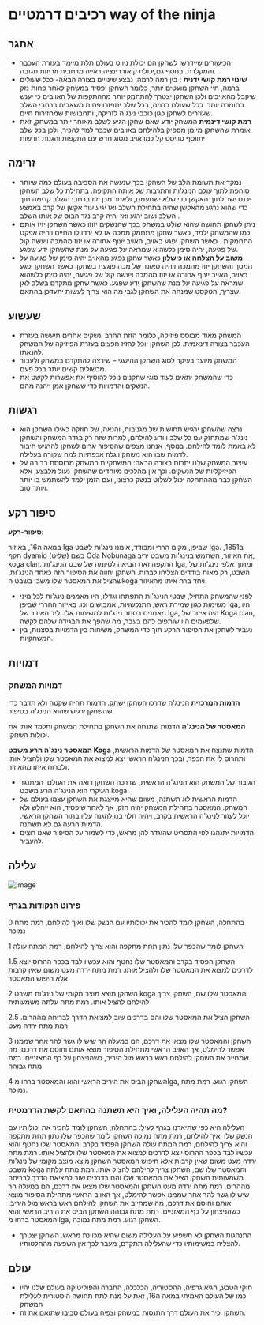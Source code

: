 # רכיבים דרמטיים way of the ninja

## אתגר

- הכישורים שיידרשו לשחקן הם יכולת ניווט בעולם תלת מיימד בעזרת העכבר והמקלדת. בנוסף גם,יכולת קואורדינציה,ראייה מרחבית וזריזות תגובה.
- **שינוי רמת קושי ידנית** :
בין רמה לרמה, נבצע שינויים בצורה הבאה-
ככל שעולים ברמה, חיי השחקן מועטים יותר, כלומר השחקן יפסיד במשחק לאחר פחות נזק שיקבל מהאויבים ולכן השחקן יצטרך להתחמק יותר מההתקפות של האויבים כי יענש בחומרה יותר.
ככל שעולם ברמה, בכל שלב יתפזרו פחות משאבים ברחבי השלב שעוזרים לשחקן כגון כוכבי נינג'ה לזריקה, ותחבושות שמחזירות חיים.
- **רמת קושי דינמית** המשחק יודע שאם שחקן הגיע לשלב מאוחר יותר במשחק, זאת אומרת שהשחקן מיומן מספיק בלהילחם באויבים שכבר למד להכיר, ולכן בכל שלב יתווסף טוויסט קל כמו אויב מסוג חדש עם התקפות והגנות חדשות

## זרימה

- נמקד את תשומת הלב של השחקן בכך שנעשה את הסביבה בעולם כמה שיותר סוחפת לתוך עולם הנינג'ות והתרבות של אותה התקופה. בתחילת כל שלב השחקן יכנס ישר לתוך האקשן כדי שלא ישתעמם,
ולאחר מכן יזוז ברחבי השלב קדימה תוך כדי שהוא נרגע מהאקשן שהיה בתחילת השלב ואז יגיע עוד אקשן של קרב באמצע השלב ושוב ירגע ואז יהיה קרב נגד הבוס של אותו השלב .
- ניתן לשחקן תחושה שהוא שולט במשחק בכך שהנשקים יזוזו כאשר השחקן יזיז אותם כמו שהמשחק ילמד, כאשר שחקן מתחמק ממכה אז לא ירדו לו החיים ויהיה אפקט התחמקות  . כאשר השחקן יפגע באויב, האויב יעוף אחורה או יזוז מהמכה ויעשה קול של פגיעה, יהיה סימן כלשהוא שמראה על פגיעה על מנת שהשחקן ידע שפגע.
- **משוב על הצלחה או כישלון** כאשר שחקן נפגע מהאויב יהיה סימן של פגיעה על המסך והשחקן יזוז מהמכה ויהיה סאונד של מכה פוגעת בשחקן. כאשר השחקן יפגע באויב, האויב יעוף אחורה או יזוז מהמכה ויעשה קול של פגיעה, יהיה סימן כלשהוא שמראה על פגיעה על מנת שהשחקן ידע שפגע. 
כאשר שחקן מתקדם בשלב לאן שצריך, הטקסט שמנחה את השחקן לגבי מה הוא צריך לעשות יתעדכן בהתאם.

## שעשוע

- המשחק מאוד מבוסס פיזיקה, כלומר הזזת החרב ונשקים אחרים תיעשה בעזרת העכבר בצורה דינאמית. לכן השחקן יוכל להזיז חפצים בעזרת הפיזיקה של המשחק להנאתו.
- המשחק מיועד בעיקר לסוג השחקן ההישגי – שירצה להתקדם במשחק ולעבור מכשולים קשים יותר בכל פעם.
- כדי שהמשחק יתאים לעוד סוגי שחקנים נוכל להוסיף את אפשרות לקשט את הנשקים והדמויות כדי ששחקן אמן ייהנה מהם.

## רגשות

- נרצה שהשחקן ירגיש תחושות של מגניבות, והנאה, של חוזקה כאילו השחקן הוא נינג'ה שמתחזק עם כל שלב ויודע להילחם, למרות שזה רק בגדר המשחק והשחקן לא באמת לומד להילחם.
בנוסף, אנחנו מצפים שהסיפור יגרום לשחקן להרגיש חיבור לדמות שבו הוא משחק ויגלה אכפתיות למה שקורה בעלילה.
- עיצוב המשחק שלנו יתרום בצורה הבאה: המשחקיות במשחק מבוססת ברובה על הפיזיקליות של הנשקים. וכך אין מהלכים מיוחדים שהשחקן נעול מלבצע, אלא השחקן כבר מההתחלה יכול לשלוט בנשק כרצונו, ועם הזמן ילמד להשתמש בו יותר ויותר טוב.

## סיפור רקע

**סיפור-רקע:**

במאה ה16, באיזור Iga שביפן, מקום הררי ומבודד, אימנו נינג'ות לשבט Iga. ב1851, תקף dyamio (שליט) בשם Oda Nobunaga את האיזור, השתמש בנינג'ות משבט יריב, koga clan. התקפה זאת הביאה לסיומה של שבט הנינג'ות Iga, ומתוך אלפי נינג'ות של השבט, רק מאות בודדים הצליחו לברוח. השחקן יחווה את הסיפור הזה כאחד הנינג'ות, שהציל את המאסטר שלו משבי בשבט הkoga ויחד ברח איתו מהאיזור.

- לפני שהמשחק התחיל, שבטי הנינג'ות התפתחו וגדלו, היו מאמנים נינג'ות לכל מיני משימות כגון שמירת ראש, התנקשויות, אמבושים וכו. באיזור ההררי שביפן Iga, היו מאמנים בסתר נינג'ות למשימות אלו. ליד האיזור של Iga, היה איזור של Koga clan, שלפעמים היו שותפים להם בעבר, מה שהפך את הבגידה שלהם לקשה.
- נעביר לשחקן את הסיפור הרקע תוך כדי המשחק, משיחות בין הדמויות בסצנות, בין המשחקיות.

## דמויות

### דמויות המשחק

**הדמות המרכזית**  הנינג'ה שדרכו השחקן ישחק. הדמות תהיה שקטה ולא תדבר כדי שהשחקן ירגיש שהוא הנינג'ה בסיפור.
  
**המאסטר של הנינג'ה** הדמות שתנחה את השחקן בתחילת המשחק ותלמד אותו את יכולות השחקן.
  
**המאסטר נינג'ה הרע משבט Koga**   הדמות שתנצח את המאסטר של הדמות הראשית, ותהרוס לו את הכפר, ובכך הנינג'ה הראשי יצא למצוא את המאסטר שלו ולהציל אותו ולברוח איתו מהאיזור.

- הגיבור של המשחק  הוא הנינג'ה הראשית, שדרכה השחקן רואה את העולם,
המתנגד העיקרי הוא הנינג'ה הרע משבט koga.
- הדמות הראשית לא תשתנה, משום שהיא מייצגת את השחקן עצמו בעולם של המשחק.
המאסטר בתחילת המשחק יהיה חזק, אך לאחר שיפסיד, הוא ייחלש ולא יוכל לעזור לנינג'ה הראשית בקרב, ויהיה תלוי בנו להגנה עליו בתור השחקן הראשי.
הדמות הרעה גם לא תשתנה.
- הדמויות יתנהגו לפי התסריט שהוגדר להן מראש, כדי לשמור על הסיפור שאנו רוצים להעביר.

## עלילה
![image](https://github.com/GameDevCourseOrelandMaor/Way-Of-The-Ninja/assets/117816462/0a49c78b-5d09-422c-afcb-79fc8cf966ec)
### פירוט הנקודות בגרף 

0  בהתחלה, השחקן לומד להכיר את יכולותיו עם הנשק שלו ואיך להילחם, רמת מתח נמוכה

1  השחקן לומד שהכפר שלו נתון תחת מתקפה והוא צריך להילחם, רמת המתח עולה

1.5   השחקן הפסיד בקרב והמאסטר שלו נחטף והוא עכשיו לבד בכפר ההרוס יוצא לדרכים למצוא את המאסטר שלו ולהציל אותו. רמת מתח ירדה מעט משום שאין קרבות אלא חיפוש המאסטר

2  השחקן מוצא מוצב מקומי של נינג'ות משבט koga והמאסטר שלו שם, השחקן צריך להילחם להציל אותו. רמת מתח עלתה משמעותית

2.5  השחקן הציל את המאסטר שלו והם בדרכים שוב למציאת הדרך לבריחה מההרים. רמת מתח ירדה מעט

3 השחקן והמאסטר שלו מצאו את דרכם, הם במעלה הר שיש לו גשר להר אחר שממנו אפשר להימלט, אך האויב הראשי מתחילת הסיפור מוצא אותם וחוסם את דרכם, מה שמחייב את השחקן להילחם ראש בראש מול היריב, כשהניצחון על כף המאזניים. רמת מתח גבוהה

4 השחקן הביס את היריב הראשי והוא והמאסטר ברחו מIga, השחקן רגוע. רמת מתח נמוכה.

### מה תהיה העלילה, ואיך היא תשתנה בהתאם לקשת הדרמטית?

העלילה היא כפי שתיארנו בגרף לעיל:
בהתחלה, השחקן לומד להכיר את יכולותיו עם הנשק שלו ואיך להילחם, רמת מתח נמוכה
השחקן לומד שהכפר שלו נתון תחת מתקפה והוא צריך להילחם, רמת המתח עולה
השחקן הפסיד בקרב והמאסטר שלו נחטף והוא עכשיו לבד בכפר ההרוס יוצא לדרכים למצוא את המאסטר שלו ולהציל אותו. רמת מתח ירדה מעט משום שאין קרבות אלא חיפוש המאסטר
השחקן מוצא מוצב מקומי של נינג'ות משבט koga והמאסטר שלו שם, השחקן צריך להילחם להציל אותו. רמת מתח עלתה משמעותית
השחקן הציל את המאסטר שלו והם בדרכים שוב למציאת הדרך לבריחה מההרים. רמת מתח ירדה מעט
השחקן והמאסטר שלו מצאו את דרכם, הם במעלה הר שיש לו גשר להר אחר שממנו אפשר להימלט, אך האויב הראשי מתחילת הסיפור מוצא אותם וחוסם את דרכם, מה שמחייב את השחקן להילחם ראש בראש מול היריב, כשהניצחון על כף המאזניים. רמת מתח גבוהה
השחקן הביס את היריב הראשי והוא והמאסטר ברחו מIga, השחקן רגוע. רמת מתח נמוכה.

- התנהגות השחקן לא תשפיע על העלילה משום שהיא מכוונת מראש. השחקן יצטרך להצליח במשימותיו כדי שהעלילה תתקדם, מעבר לכך אין השפעה מהחלטותיו.

## עולם

- חוקי הטבע, הגיאוגרפיה, ההסטוריה, הכלכלה, החברה והפוליטיקה בעולם שלנו יהיו כמו של העולם האמיתי במאה ה16, זאת על מנת לתת תחושה היסטורית לעלילת המשחק
- השחקן יכיר את העולם דרך התנסות במשחק וצפיה בעולם סביבו שתואם את זה.
